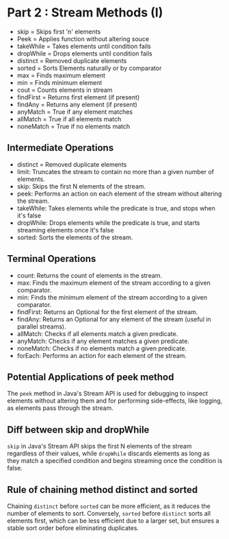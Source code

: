 # Part 2 : Stream Methods (I)

- skip = Skips first 'n' elements
- Peek = Applies function without altering souce
- takeWhile = Takes elements until condition fails
- dropWhile = Drops elements until condition fails
- distinct = Removed duplicate elements
- sorted = Sorts Elements naturally or by comparator
- max = Finds maximum element
- min = Finds minimum element
- cout = Counts elements in stream
- findFirst = Returns first element (if present)
- findAny = Returns any element (if present)
- anyMatch = True if any element matches
- allMatch = True if all elements match
- noneMatch = True if no elements match

## Intermediate Operations 

- distinct = Removed duplicate elements
- limit: Truncates the stream to contain no more than a given number of elements.
- skip: Skips the first N elements of the stream.
- peek: Performs an action on each element of the stream without altering the stream.
- takeWhile: Takes elements while the predicate is true, and stops when it's false 
- dropWhile: Drops elements while the predicate is true, and starts streaming elements once it's false
- sorted: Sorts the elements of the stream.

## Terminal Operations

- count: Returns the count of elements in the stream.
- max: Finds the maximum element of the stream according to a given comparator.
- min: Finds the minimum element of the stream according to a given comparator.
- findFirst: Returns an Optional for the first element of the stream.
- findAny: Returns an Optional for any element of the stream (useful in parallel streams).
- allMatch: Checks if all elements match a given predicate.
- anyMatch: Checks if any element matches a given predicate.
- noneMatch: Checks if no elements match a given predicate.
- forEach: Performs an action for each element of the stream.

## Potential Applications of peek method

The `peek` method in Java's Stream API is used for debugging to inspect elements without altering them and for performing side-effects, like logging, as elements pass through the stream.

## Diff between skip and dropWhile

``skip`` in Java's Stream API skips the first N elements of the stream regardless of their values, while ``dropWhile`` discards elements as long as they match a specified condition and begins streaming once the condition is false.

## Rule of chaining method distinct and sorted

Chaining ``distinct`` before ``sorted`` can be more efficient, as it reduces the number of elements to sort. Conversely, ``sorted`` before ``distinct`` sorts all elements first, which can be less efficient due to a larger set, but ensures a stable sort order before eliminating duplicates.

